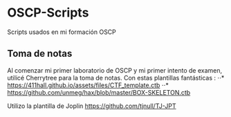 # OSCP-Scripts
Scripts usados en mi formación OSCP

## Toma de notas
Al comenzar mi primer laboratorio de OSCP y mi primer intento de examen, utilicé Cherrytree para la toma de notas. Con estas plantillas fantásticas :
⋅⋅* https://411hall.github.io/assets/files/CTF_template.ctb
⋅⋅* https://github.com/unmeg/hax/blob/master/BOX-SKELETON.ctb


Utilizo la plantilla de Joplin https://github.com/tjnull/TJ-JPT
